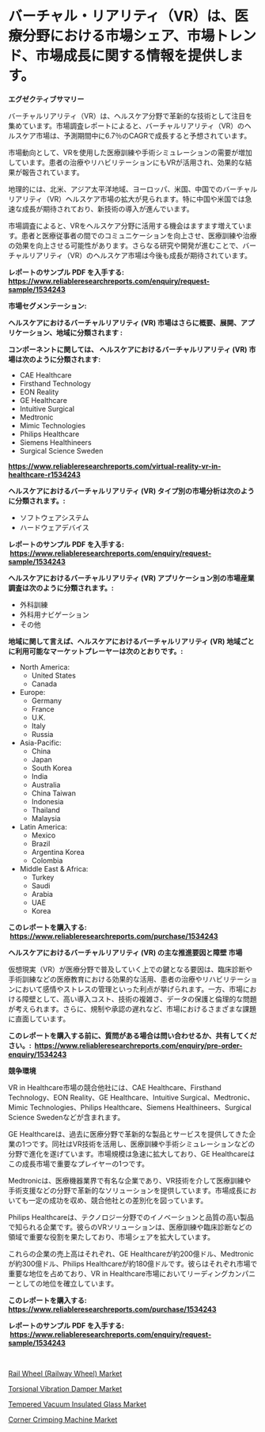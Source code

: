 <p><h1>バーチャル・リアリティ（VR）は、医療分野における市場シェア、市場トレンド、市場成長に関する情報を提供します。</h1></p><p><strong>エグゼクティブサマリー</strong></p>
<p><p>バーチャルリアリティ（VR）は、ヘルスケア分野で革新的な技術として注目を集めています。市場調査レポートによると、バーチャルリアリティ（VR）のヘルスケア市場は、予測期間中に6.7％のCAGRで成長すると予想されています。 </p><p>市場動向として、VRを使用した医療訓練や手術シミュレーションの需要が増加しています。患者の治療やリハビリテーションにもVRが活用され、効果的な結果が報告されています。</p><p>地理的には、北米、アジア太平洋地域、ヨーロッパ、米国、中国でのバーチャルリアリティ（VR）ヘルスケア市場の拡大が見られます。特に中国や米国では急速な成長が期待されており、新技術の導入が進んでいます。</p><p>市場調査によると、VRをヘルスケア分野に活用する機会はますます増えています。患者と医療従事者の間でのコミュニケーションを向上させ、医療訓練や治療の効果を向上させる可能性があります。さらなる研究や開発が進むことで、バーチャルリアリティ（VR）のヘルスケア市場は今後も成長が期待されています。</p></p>
<p><strong>レポートのサンプル PDF を入手する: <a href="https://www.reliableresearchreports.com/enquiry/request-sample/1534243">https://www.reliableresearchreports.com/enquiry/request-sample/1534243</a></strong></p>
<p><strong>市場セグメンテーション:</strong></p>
<p><strong> ヘルスケアにおけるバーチャルリアリティ (VR) 市場はさらに概要、展開、アプリケーション、地域に分類されます :</strong></p>
<p><strong>コンポーネントに関しては、 ヘルスケアにおけるバーチャルリアリティ (VR) 市場は次のように分類されます: &nbsp;</strong></p>
<p><ul><li>CAE Healthcare</li><li>Firsthand Technology</li><li>EON Reality</li><li>GE Healthcare</li><li>Intuitive Surgical</li><li>Medtronic</li><li>Mimic Technologies</li><li>Philips Healthcare</li><li>Siemens Healthineers</li><li>Surgical Science Sweden</li></ul></p>
<p><strong><a href="https://www.reliableresearchreports.com/virtual-reality-vr-in-healthcare-r1534243">https://www.reliableresearchreports.com/virtual-reality-vr-in-healthcare-r1534243</a></strong></p>
<p><strong> ヘルスケアにおけるバーチャルリアリティ (VR) タイプ別の市場分析は次のように分類されます。:</strong></p>
<p><ul><li>ソフトウェアシステム</li><li>ハードウェアデバイス</li></ul></p>
<p><strong>レポートのサンプル PDF を入手する: &nbsp;<a href="https://www.reliableresearchreports.com/enquiry/request-sample/1534243">https://www.reliableresearchreports.com/enquiry/request-sample/1534243</a></strong></p>
<p><strong> ヘルスケアにおけるバーチャルリアリティ (VR) アプリケーション別の市場産業調査は次のように分類されます。:</strong></p>
<p><ul><li>外科訓練</li><li>外科用ナビゲーション</li><li>その他</li></ul></p>
<p><strong>地域に関して言えば、ヘルスケアにおけるバーチャルリアリティ (VR) 地域ごとに利用可能なマーケットプレーヤーは次のとおりです。:</strong></p>
<p><ul>
    <li>
        North America:
        <ul>
            <li>United States</li>
            <li>Canada</li>
        </ul>
    </li>
    <li>
        Europe:
        <ul>
            <li>Germany</li>
            <li>France</li>
            <li>U.K.</li>
            <li>Italy</li>
            <li>Russia</li>
        </ul>
    </li>
    <li>
        Asia-Pacific:
        <ul>
            <li>China</li>
            <li>Japan</li>
            <li>South Korea</li>
            <li>India</li>
            <li>Australia</li>
            <li>China Taiwan</li>
            <li>Indonesia</li>
            <li>Thailand</li>
            <li>Malaysia</li>
        </ul>
    </li>
    <li>
        Latin America:
        <ul>
            <li>Mexico</li>
            <li>Brazil</li>
            <li>Argentina Korea</li>
            <li>Colombia</li>
        </ul>
    </li>
    <li>
        Middle East & Africa:
        <ul>
            <li>Turkey</li>
            <li>Saudi</li>
            <li>Arabia</li>
            <li>UAE</li>
            <li>Korea</li>
        </ul>
    </li>
    </ul></p>
<p><strong>このレポートを購入する: &nbsp;<a href="https://www.reliableresearchreports.com/purchase/1534243">https://www.reliableresearchreports.com/purchase/1534243</a></strong></p>
<p><strong>ヘルスケアにおけるバーチャルリアリティ (VR) の主な推進要因と障壁 市場</strong></p>
<p><p>仮想現実（VR）が医療分野で普及していく上での鍵となる要因は、臨床診断や手術訓練などの医療教育における効果的な活用、患者の治療やリハビリテーションにおいて感情やストレスの管理といった利点が挙げられます。一方、市場における障壁として、高い導入コスト、技術の複雑さ、データの保護と倫理的な問題が考えられます。さらに、規制や承認の遅れなど、市場におけるさまざまな課題に直面しています。</p></p>
<p><strong>このレポートを購入する前に、質問がある場合は問い合わせるか、共有してください。:&nbsp; <a href="https://www.reliableresearchreports.com/enquiry/pre-order-enquiry/1534243">https://www.reliableresearchreports.com/enquiry/pre-order-enquiry/1534243</a></strong></p>
<p><strong>競争環境</strong></p>
<p><p>VR in Healthcare市場の競合他社には、CAE Healthcare、Firsthand Technology、EON Reality、GE Healthcare、Intuitive Surgical、Medtronic、Mimic Technologies、Philips Healthcare、Siemens Healthineers、Surgical Science Swedenなどが含まれます。</p><p>GE Healthcareは、過去に医療分野で革新的な製品とサービスを提供してきた企業の1つです。同社はVR技術を活用し、医療訓練や手術シミュレーションなどの分野で進化を遂げています。市場規模は急速に拡大しており、GE Healthcareはこの成長市場で重要なプレイヤーの1つです。</p><p>Medtronicは、医療機器業界で有名な企業であり、VR技術を介して医療訓練や手術支援などの分野で革新的なソリューションを提供しています。市場成長においても一定の成功を収め、競合他社との差別化を図っています。</p><p>Philips Healthcareは、テクノロジー分野でのイノベーションと品質の高い製品で知られる企業です。彼らのVRソリューションは、医療訓練や臨床診断などの領域で重要な役割を果たしており、市場シェアを拡大しています。</p><p>これらの企業の売上高はそれぞれ、GE Healthcareが約200億ドル、Medtronicが約300億ドル、Philips Healthcareが約180億ドルです。彼らはそれぞれ市場で重要な地位を占めており、VR in Healthcare市場においてリーディングカンパニーとしての地位を確立しています。</p></p>
<p><strong>このレポートを購入する: &nbsp; <a href="https://www.reliableresearchreports.com/purchase/1534243">https://www.reliableresearchreports.com/purchase/1534243</a></strong></p>
<p><strong>レポートのサンプル PDF を入手する: &nbsp;<a href="https://www.reliableresearchreports.com/enquiry/request-sample/1534243">https://www.reliableresearchreports.com/enquiry/request-sample/1534243</a></strong><strong></strong></p>
<p>&nbsp;</p>
<p><p><a href="https://issuu.com/reportprime-2/docs/rail-wheel-railway-wheel-market-size-2030.pptx">Rail Wheel (Railway Wheel) Market</a></p><p><a href="https://issuu.com/reportprime-2/docs/torsional-vibration-damper-market-size-2030.pptx">Torsional Vibration Damper Market</a></p><p><a href="https://spotless-saver-8fd.notion.site/Tempered-Vacuum-Insulated-Glass-Market-Size-and-Examines-its-Market-Scope-with-a-Primary-Focus-on--e334d039ffd54497b93ee0cbc4e768b7">Tempered Vacuum Insulated Glass Market</a></p><p><a href="https://view.publitas.com/reportprime-1/corner-crimping-machine-market-share-market-new-trends-analysis-report-by-type-by-application-by-end-use-by-region-and-segment-forecasts-2024-2031/">Corner Crimping Machine Market</a></p></p>